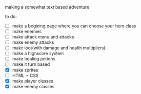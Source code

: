 making a somewhat text based adventure 

to do:
- [ ] make a begining page where you can choose your hero class
- [ ] make enemies
- [ ] make attack menu and attacks
- [ ] make enemy attacks
- [ ] make loot(with damage and health multipliers)
- [ ] make a highscore system
- [ ] make healing potions
- [ ] make it turn based
- [x] make sprites
- [ ] HTML + CSS
- [x] make player classes
- [x] make enemy classes